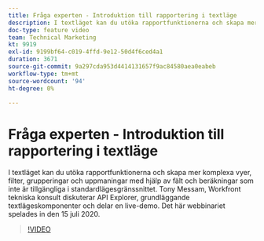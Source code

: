 ```yaml
---
title: Fråga experten - Introduktion till rapportering i textläge
description: I textläget kan du utöka rapportfunktionerna och skapa mer komplexa vyer, filter, grupperingar och uppmaningar. Det här webbinariet spelades in den 15 juli 2020.
doc-type: feature video
team: Technical Marketing
kt: 9919
exl-id: 9199bf64-c019-4ffd-9e12-50d4f6ced4a1
duration: 3671
source-git-commit: 9a297cda953d4414131657f9ac84580aea0eabeb
workflow-type: tm+mt
source-wordcount: '94'
ht-degree: 0%

---
```


# Fråga experten - Introduktion till rapportering i textläge

I textläget kan du utöka rapportfunktionerna och skapa mer komplexa vyer, filter, grupperingar och uppmaningar med hjälp av fält och beräkningar som inte är tillgängliga i standardlägesgränssnittet. Tony Messam, Workfront tekniska konsult diskuterar API Explorer, grundläggande textlägeskomponenter och delar en live-demo. Det här webbinariet spelades in den 15 juli 2020.

>[!VIDEO](https://video.tv.adobe.com/v/341125/?quality=12)
